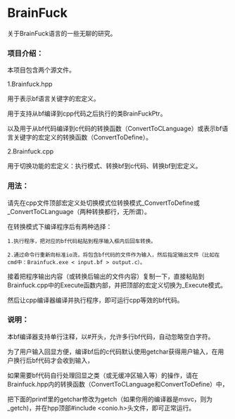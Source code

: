 # BrainFuck
关于BrainFuck语言的一些无聊的研究。

### 项目介绍：

本项目包含两个源文件。

1.Brainfuck.hpp

  用于表示bf语言关键字的宏定义。
  
  用于支持从bf编译到cpp代码之后执行的类BrainFuckPtr。
  
  以及用于从bf代码编译到c代码的转换函数（ConvertToCLanguage）或表示bf语言关键字的宏定义的转换函数（ConvertToDefine）。
  
2.Brainfuck.cpp

  用于切换功能的宏定义：执行模式、转换bf到c代码、转换bf到宏定义。

### 用法：

  请先在cpp文件顶部宏定义处切换模式位转换模式_ConvertToDefine或_ConvertToCLanguage（两种转换都行，无所谓）。
    
  在转换模式下编译程序后有两种选择：
    
    1.执行程序，把对应的bf代码粘贴到程序输入框内后回车转换。
    
    2.通过命令行重新向标准io流，将包含bf代码的文件作为输入，然后指定输出文件（比如在cmd中：Brainfuck.exe < input.bf > output.c）。
    
  接着把程序输出内容（或转换后输出的文件内容）复制一下，直接粘贴到Brainfuck.cpp中的Execute函数内部，并把顶部的宏定义切换为_Execute模式。

  然后让cpp编译器编译并执行程序，即可运行cpp等效的bf代码。

### 说明：

  本bf编译器支持单行注释，以#开头，允许多行bf代码，自动忽略空白字符。

  为了用户输入回显方便，编译bf后的c代码默认使用getchar获得用户输入，在用户换行后bf代码才会收到输入，
  
  如果需要bf代码自行处理回显之类（或无缓冲区输入等）的操作，请在Brainfuck.hpp内的转换函数（ConvertToCLanguage和ConvertToDefine）中，
  
  把下面的printf里的getchar修改为getch（如果你用的编译器是msvc，则为_getch)，并在hpp顶部#include <conio.h>头文件，即可正常运行。
